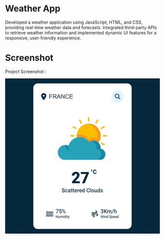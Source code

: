 # Weather App
Developed a weather application using JavaScript, HTML, and CSS, providing real-time weather data and forecasts. Integrated third-party APIs to retrieve weather information and implemented dynamic UI features for a responsive, user-friendly experience.

# Screenshot
Project Screenshot :

![screenshot](screenshot.jpg)
